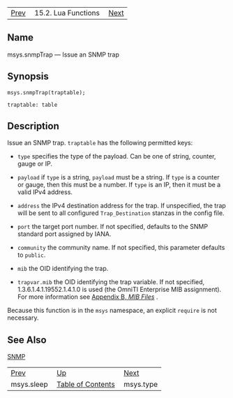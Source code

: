 |     |     |     |
| --- | --- | --- |
| [Prev](lua.ref.msys.sleep)  | 15.2. Lua Functions |  [Next](lua.ref.msys.type.php) |

<a name="lua.ref.msys.snmpTrap"></a>
## Name

msys.snmpTrap — Issue an SNMP trap

<a name="idp24786176"></a>
## Synopsis

`msys.snmpTrap(traptable);`

`traptable: table`<a name="idp24788864"></a>
## Description

Issue an SNMP trap. `traptable` has the following permitted keys:

*   `type` specifies the type of the payload. Can be one of string, counter, gauge or IP.

*   `payload` if `type` is a string, `payload` must be a string. If `type` is a counter or gauge, then this must be a number. If `type` is an IP, then it must be a valid IPv4 address.

*   `address` the IPv4 destination address for the trap. If unspecified, the trap will be sent to all configured `Trap_Destination` stanzas in the config file.

*   `port` the target port number. If not specified, defaults to the SNMP standard port assigned by IANA.

*   `community` the community name. If not specified, this parameter defaults to `public`.

*   `mib` the OID identifying the trap.

*   `trapvar.mib` the OID identifying the trap variable. If not specified, 1.3.6.1.4.1.19552.1.4.1.0 is used (the OmniTI Enterprise MIB assignment). For more information see [Appendix B, *MIB Files*](snmp-mib "Appendix B. MIB Files") .

Because this function is in the `msys` namespace, an explicit `require` is not necessary.

<a name="idp24805136"></a>
## See Also

[SNMP](conf.ref.snmp "SNMP")

|     |     |     |
| --- | --- | --- |
| [Prev](lua.ref.msys.sleep)  | [Up](lua.function.details.php) |  [Next](lua.ref.msys.type.php) |
| msys.sleep  | [Table of Contents](index) |  msys.type |
